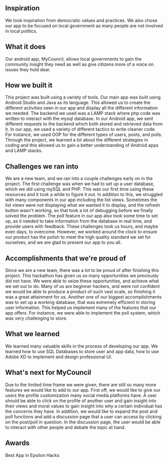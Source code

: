 ## Inspiration

We took inspiration from democratic values and practices.
We also chose our app to be focused on local government as many people are not involved in local politics.

## What it does

Our android app, MyCouncil, allows local governments to gain the community insight they need as well as give citizens more of a voice on issues they hold dear.

## How we built it

This project was built using a variety of tools. Our main app was built using Android Studio and Java as its language. This allowed us to create the different activities seen in our app and display all the different information we needed. The backend we used was a LAMP stack where php code was written to interact with the mysql database. In our Android app, we sent different requests to the backend which both stored and retrieved data from it. In our app, we used a variety of different tactics to write cleaner code. For instance, we used OOP for the different types of users, posts, and polls. Through the project, we learned a lot about the different strategies in coding and this allowed us to gain a better understanding of Android apps and LAMP stacks.


## Challenges we ran into

We are a new team, and we ran into a couple challenges early on in the project. The first challenge was when we had to set up a user database, which we did using mySQL and PHP. This was our first time using these resources and it took a while to figure it out. In addition to this, we struggled with many components in our app including the list views. Sometimes the list views were not displaying what we wanted it to display, and the refresh button wasn't working, so that took a lot of debugging before we finally solved the problem. The poll feature in our app also took some time to set up, as it needed to take information from the database in real time, and provide users with feedback. These challenges took us hours, and maybe even days, to overcome. However, we worked around the clock to ensure our product has the polish to meet the high quality standard we set for ourselves, and we are glad to present our app to you all.

## Accomplishments that we're proud of

Since we are a new team, there was a lot to be proud of after finishing this project.  This hackathon has given us so many opportunities we previously did not have. We were able to seize these opportunities, and achieve what we set out to do.  Many of us are beginner hackers, and were not confident we would be able to produce a product of such vast scale, so finishing it was a great attainment for us. Another one of our biggest accomplishments was to set up a working database, that was extremely efficient in storing user information. This helped us implement many of the features that our app offers. For instance, we were able to implement the poll system, which was very challenging to store.  

## What we learned

We learned many valuable skills in the process of developing our app. We learned how to use SQL Databases to store user and app data, how to use Adobe XD to implement and design professional UI.

## What's next for MyCouncil

Due to the limited time frame we were given, there are still so many more features we would like to add to our app. First off, we would like to give our users the profile customization many social media platforms have. A user should be able to click on the profile of another user and gain insight into their views and moral values to gain insight into why a certain individual has the concerns they have. In addition, we would like to expand the post and poll functions and add a discussion page that a user can access by clicking on the post/poll in question. In the discussion page, the user would be able to interact with other people and debate the topic at hand.

## Awards
Best App in Epsilon Hacks
